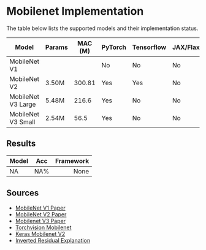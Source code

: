 # Mobilenet Implementation

The table below lists the supported models and their implementation status.

| Model              | Params | MAC (M)   | PyTorch | Tensorflow | JAX/Flax |
|--------------------|--------|-----------|---------|------------|----------|
| MobileNet V1       |        |           | No      | No         | No       |
| MobileNet V2       | 3.50M  | 300.81    | Yes     | Yes        | No       |
| MobileNet V3 Large | 5.48M  | 216.6     | Yes     | No         | No       |
| MobileNet V3 Small | 2.54M  | 56.5      | Yes     | No         | No       |

## Results

| Model | Acc  | Framework |
|:------|------|----------:|
| NA    | NA%  | None      |

## Sources

- [MobileNet V1 Paper](https://arxiv.org/pdf/1704.04861.pdf)
- [MobileNet V2 Paper](https://arxiv.org/pdf/1801.04381.pdf)
- [Mobilenet V3 Paper](https://arxiv.org/pdf/1905.02244.pdf)
- [Torchvision Mobilenet](https://pytorch.org/vision/0.9/_modules/torchvision/models/mobilenetv3.html#mobilenet_v3_large)
- [Keras Mobilenet V2](https://github.com/keras-team/keras/blob/v2.8.0/keras/applications/mobilenet_v2.py)
- [Inverted Residual Explanation](https://ttumiel.github.io/blog/mobilenet-to-efficientnet/)
